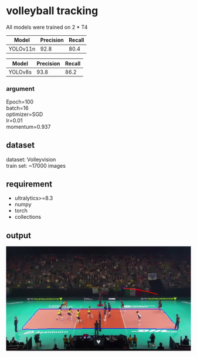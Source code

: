 # volleyball tracking
All models were trained on 2 * T4

| Model | Precision | Recall |
| ----------- | ----------- | -
| YOLOv11n | 92.8 | 80.4

| Model | Precision | Recall |
| ----------- | ----------- | -
| YOLOv8s | 93.8 | 86.2

### argument
Epoch=100  
batch=16  
optimizer=SGD  
lr=0.01  
momentum=0.937 

## dataset
dataset: Volleyvision  
train set: ~17000 images

## requirement
- ultralytics>=8.3
- numpy
- torch
- collections

## output
![volleyball tracking](image.jpg)

